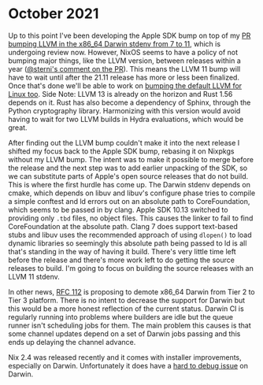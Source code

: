 # October 2021

Up to this point I've been developing the Apple SDK bump on top of my [PR bumping LLVM in the x86_64 Darwin stdenv from 7 to 11](https://github.com/NixOS/nixpkgs/pull/126411), which is undergoing review now. However, NixOS seems to have a policy of not bumping major things, like the LLVM version, between releases within a year ([@sterni's comment on the PR](https://github.com/NixOS/nixpkgs/pull/126411#issuecomment-950128484)). This means the LLVM 11 bump will have to wait until after the 21.11 release has more or less been finalized. Once that's done we'll be able to work on [bumping the default LLVM for Linux too](https://github.com/NixOS/nixpkgs/pull/142593). Side Note: LLVM 13 is already on the horizon and Rust 1.56 depends on it. Rust has also become a dependency of Sphinx, through the Python cryptography library. Harmonizing with this version would avoid having to wait for two LLVM builds in Hydra evaluations, which would be great.

After finding out the LLVM bump couldn't make it into the next release I shifted my focus back to the Apple SDK bump, rebasing it on Nixpkgs without my LLVM bump. The intent was to make it possible to merge before the release and the next step was to add earlier unpacking of the SDK, so we can substitute parts of Apple's open source releases that do not build. This is where the first hurdle has come up. The Darwin stdenv depends on cmake, which depends on libuv and libuv's configure phase tries to compile a simple conftest and ld errors out on an absolute path to CoreFoundation, which seems to be passed in by clang. Apple SDK 10.13 switched to providing only `.tbd` files, no object files. This causes the linker to fail to find CoreFoundation at the absolute path. Clang 7 does support text-based stubs and libuv uses the recommended approach of using `dlopen()` to load dynamic libraries so seemingly this absolute path being passed to ld is all that's standing in the way of having it build. There's very little time left before the release and there's more work left to do getting the source releases to build. I'm going to focus on building the source releases with an LLVM 11 stdenv.

In other news, [RFC 112](https://github.com/NixOS/rfcs/pull/112) is proposing to demote x86_64 Darwin from Tier 2 to Tier 3 platform. There is no intent to decrease the support for Darwin but this would be a more honest reflection of the current status. Darwin CI is regularly running into problems where builders are idle but the queue runner isn't scheduling jobs for them. The main problem this causes is that some channel updates depend on a set of Darwin jobs passing and this ends up delaying the channel advance.

Nix 2.4 was released recently and it comes with installer improvements, especially on Darwin. Unfortunately it does have a [hard to debug issue](https://github.com/NixOS/nix/issues/3605) on Darwin.
